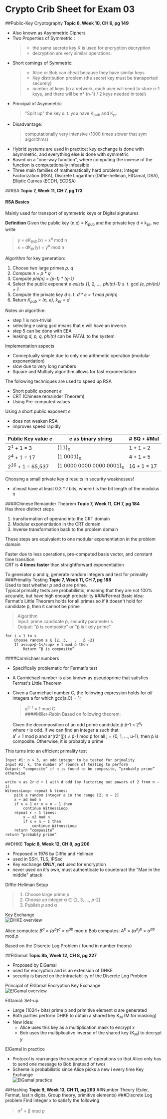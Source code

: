 # Crypto Crib Sheet for Exam 03
##Public-Key Cryptography
**Topic 6, Week 10, CH 6, pg 149**                      
- Also known as Asymmetric Ciphers                      
- Two Properties of Symmetric : 
    > - the same secrete key K is used for encryption decryption
    > - decryption are very similar operations.                          
- Short comings of Symmetric: 
    > - Alice or Bob can cheat because they have similar keys
    > - Key distribution problem (the secret key must be transported securely)
    > - number of keys (in a network, each user will need to store n-1 keys, and there will be n* (n-1) / 2 keys needed in total)
- Principal of Asymmetric
    > "Split up" the key s. t. you have K<sub>pub</sub> and K<sub>pr</sub>                      
- Disadvantage: 
    > computationally very intensive (1000 times slower that sym algorithms)                      
- Hybrid systems are used in practice: key exchange is done with asymmetric, and everything else is done with symmetric
- Based on a "one-way function", where computing the inverse of the function is computationally infeasible
- Three main families of mathematically hard problems: Integer Factorization (RSA), Discrete Logarithm (Diffie-hellman, ElGamal, DSA), Elliptic Curves (ECDH, ECDSA)                    

##RSA
**Topic 7, Week 11, CH 7, pg 173**
#### RSA Basics
Mainly used for transport of symmetric keys or Digital signatures

**Definition**
Given the public key (n,e) = K<sub>pub</sub> and the private key d = k<sub>pr</sub>, we write 
> y = eK<sub>pub</sub>(x) = x<sup>e</sup> mod n  
> x = dK<sub>pr</sub>(y) = y<sup>e</sup> mod n 

Algorithm for key generation:
1. Choose two large primes _p, q_ 
2. Compute _n = p * q_
3. Compute _phi(n) = (p-1) * (q-1)_
4. Select the public exponent _e exists {1, 2, ..., phi(n)-1}_ s. t. gcd _(e, phi(n)) = 1_
5. Compute the private key _d_ s. t. _d * e = 1 mod phi(n)_
6. Return _K<sub>pub</sub> = (n, e), k<sub>pr</sub> = d_

Notes on algorithm: 
- step 1 is non-trivial
- selecting e using gcd means that e will have an inverse. 
- step 5 can be done with EEA
- leaking _d, p, q, phi(n)_ can be FATAL to the system

Implementation aspects
- Conceptually simple due to only one arithmetic operation (modular exponentiation)
- slow due to very long numbers
- Square and Multiply algorithm allows for fast exponentiation 

 The following techniques are used to speed up RSA
 - Short public exponent _e_
 - CRT (Chinese remainder Theorem)
 - Using Pre-computed values 
 
 Using a short public exponent _e_
 - does not weaken RSA
 - improves speed rapidly

| Public Key value _e_ | _e_ as binary string |  # SQ + #Mul |
| ----------- | ----------- |----------- |
| 2<sup>1</sup> + 1 = 3 | (11)<sub>e</sub> | 1 + 1 = 2 | 
| 2<sup>4</sup> + 1 = 17 | (1 0001)<sub>e</sub> | 4 + 1 = 5 | 
| 2<sup>16</sup> + 1 = 65,537 | (1 0000 0000 0000 0001)<sub>e</sub> | 16 + 1 = 17 |  

Choosing a small private key _d_ results in security weaknesses!
- _d_ must have at least 0.3 * _t_ bits, where _t_ is the bit length of the modulus n  

####Chinese Remainder Theorem
**Topic 7, Week 11, CH 7, pg 184**  
Has three distinct steps
1) transformation of operand into the CRT domain
2) Modular exponentiation in the CRT domain
3) Inverse transformation back to the problem domain  

These steps are equivalent to one modular exponentiation in the problem domain  
  
Faster due to less operations, pre-computed basis vector, and constant time transition  
CRT is **4 times faster** than straightforward exponentiation 

To generator _p_ and _q_, generate random integers and test for primality 
###Primality Testing
**Topic 7, Week 11, CH 7, pg 188**  
Used to test whether _p_ and _q_ are prime.  
Typical primality tests are probabilistic, meaning that they are not 100% accurate, but have high enough probability 
####Fermat
Basic idea: Fermat's Little Theorem holds for all primes so if it doesn't hold for candidate p̃, then it cannot be prime  
>Algorithm  
Input: prime candidate p̃, security parameter s  
>Output: "p̃ is composite" or "p̃ is likely prime"  
>
    for i = 1 to s   
        Choose random a ∈ {2, 3, . . . p̃ -2}  
        If a<sup>p̃-1</sup> ≠ 1 mod p̃ then`
            Return “p̃ is composite”  
 
####Carmichael numbers
- Specifically problematic for Fermat's test  
- A Carmichael number is also known as pseudoprime that satisfies Fermat's Little Theorem  
- Given a Carmichael number C, the following expression holds for _all_ integers a for which gcd(a,C) = 1:  
    > a<sup>C-1</sup> = 1 mod C  
####Miller-Rabin
Based on following theorem:  
    
    Given the decomposition of an odd prime candidate p̃
        p̃-1 = 2<sup>u</sup>r   
    where r is odd. If we can find an integer a such that  
        a<sup>r</sup> ≠ 1 mod p and a^(r2^(j))  ≠ p̃-1 mod p̃
    for all j = {0, 1, ..., u-1}, then p̃ is composite. Otherwise, it is probably a prime 
    
This turns into an efficient primality test
    
    Input #1: n > 3, an odd integer to be tested for primality
    Input #2: k, the number of rounds of testing to perform
    Output: “composite” if n is found to be composite, “probably prime” otherwise  
    
    write n as 2r·d + 1 with d odd (by factoring out powers of 2 from n − 1)
    WitnessLoop: repeat k times:
        pick a random integer a in the range [2, n − 2]
        x ← ad mod n
        if x = 1 or x = n − 1 then
            continue WitnessLoop
        repeat r − 1 times:
            x ← x2 mod n
            if x = n − 1 then
                continue WitnessLoop
        return “composite”
    return “probably prime”     

##DHKE
**Topic 8, Week 12, CH 8, pg 206**  
- Proposed in 1976 by Diffie and Hellman
- used in SSH, TLS, IPSec
- Key exchange **ONLY**, **not** used for encryption
- never used on it's own, must authenticate to counteract the "Man in the middle" attack  

Diffie-Hellman Setup
> 1. Choose large prime _p_
> 2. Choose an integer α ∈ {2, 3, ..., _p_-2}
> 3. Publish _p_ and α

Key Exchange  
	![DHKE overview](crib_sheet_photos/DHKE.JPG)

Alice computes: _B<sup>a</sup>_ = _(α<sup>b</sup>)<sup>a</sup>_ = _α<sup>ab</sup>_ mod _p_ 
Bob computes: _A<sup>b</sup>_ = _(α<sup>a</sup>)<sup>b</sup>_ = _α<sup>ab</sup>_ mod _p_ 

Based on the Discrete Log Problem ( found in number theory)

##ElGamal
**Topic 8b, Week 12, CH 8, pg 227**
- Proposed by ElGamal
- used for encryption and is an extension of DHKE
- security is based on the intractability of the Discrete Log Problem  

Principal of ElGamal Encryption
Key Exchange  
	![ElGamal overview](crib_sheet_photos/ElGamal.JPG)

ElGamal: Set-up
- Large (1024+ bits) prime p and primitive element α are generated
- Both parties perform DHKE to obtain a shared key K<sub>M</sub> (M for masking)
- New idea:  
    - Alice uses this key as a multiplication mask to encrypt _x_
    - Bob uses the multiplicative inverse of the shared key (K<sub>M</sub>) to decrypt _y_  

ElGamal in practice
- Protocol is rearranges the sequence of operations so that Alice only has to send one message to Bob (instead of two)
- Scheme is probabilistic since Alice picks a new i every time
Key Exchange  
	![ElGamal practice](crib_sheet_photos/ElGamal_Practice.JPG)
    
##Hashing
**Topic 9, Week 13, CH 11, pg 293**
##Number Theory (Euler, Fermat, last n digits, Group theory, primitive elements)
###Discrete Log problem
Find integer x to satisfy the following: 
> _α<sup>x</sup>_ = β mod _p_